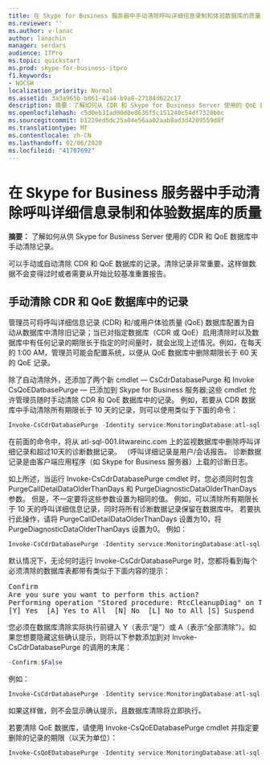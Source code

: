 ```yaml
---
title: 在 Skype for Business 服务器中手动清除呼叫详细信息录制和体验数据库的质量
ms.reviewer: ''
ms.author: v-lanac
author: lanachin
manager: serdars
audience: ITPro
ms.topic: quickstart
ms.prod: skype-for-business-itpro
f1.keywords:
- NOCSH
localization_priority: Normal
ms.assetid: 3a3a965b-b861-41a4-b9a8-27184d622c17
description: 摘要：了解如何从 CDR 和 Skype for Business Server 使用的 QoE 数据库中手动清除记录。
ms.openlocfilehash: c5d0eb31ad00d0e8636f5c151240c54df7320bbc
ms.sourcegitcommit: b1229ed5dc25a04e56aa02aab8ad3d4209559d8f
ms.translationtype: MT
ms.contentlocale: zh-CN
ms.lasthandoff: 02/06/2020
ms.locfileid: "41787692"
---
```

# <a name="manually-purge-the-call-detail-recording-and-quality-of-experience-databases-in-skype-for-business-server"></a>在 Skype for Business 服务器中手动清除呼叫详细信息录制和体验数据库的质量
 
**摘要：** 了解如何从供 Skype for Business Server 使用的 CDR 和 QoE 数据库中手动清除记录。
  
可以手动或自动清除 CDR 和 QoE 数据库的记录。清除记录非常重要，这样做数据不会变得过时或者需要从开始比较基准重置报告。
  
## <a name="manually-purge-records-from-cdr-and-qoe-databases"></a>手动清除 CDR 和 QoE 数据库中的记录

管理员可将呼叫详细信息记录 (CDR) 和/或用户体验质量 (QoE) 数据库配置为自动从数据库中清除旧记录；当已对指定数据库（CDR 或 QoE）启用清除时以及数据库中有任何记录的期限长于指定的时间量时，就会出现上述情况。例如，在每天的 1:00 AM，管理员可能会配置系统，以便从 QoE 数据库中删除期限长于 60 天的 QoE 记录。
  
除了自动清除外，还添加了两个新 cmdlet &#x2014; CsCdrDatabasePurge 和 Invoke CsQoEDatbasePurge &#x2014; 已添加到 Skype for Business 服务器;这些 cmdlet 允许管理员随时手动清除 CDR 和 QoE 数据库中的记录。 例如，若要从 CDR 数据库中手动清除所有期限长于 10 天的记录，则可以使用类似于下面的命令：
  
```powershell
Invoke-CsCdrDatabasePurge -Identity service:MonitoringDatabase:atl-sql-001.litwareinc.com -PurgeCallDetailDataOlderThanDays 10 -PurgeDiagnosticDataOlderThanDays 10
```

在前面的命令中，将从 atl-sql-001.litwareinc.com 上的监视数据库中删除呼叫详细记录和超过10天的诊断数据记录。 （呼叫详细记录是用户/会话报告。 诊断数据记录是由客户端应用程序（如 Skype for Business 服务器）上载的诊断日志。
  
如上所述，当运行 Invoke-CsCdrDatabasePurge cmdlet 时，您必须同时包含 PurgeCallDetaiDataOlderThanDays 和 PurgeDiagnosticDataOlderThanDays 参数。 但是，不一定要将这些参数设置为相同的值。 例如，可以清除所有期限长于 10 天的呼叫详细信息记录，同时将所有诊断数据记录保留在数据库中。 若要执行此操作，请将 PurgeCallDetailDataOlderThanDays 设置为10，将 PurgeDiagnosticDataOlderThanDays 设置为0。 例如：
  
```powershell
Invoke-CsCdrDatabasePurge -Identity service:MonitoringDatabase:atl-sql-001.litwareinc.com -PurgeCallDetailDataOlderThanDays 10 -PurgeDiagnosticDataOlderThanDays 0
```

默认情况下，无论何时运行 Invoke-CsCdrDatabasePurge 时，您都将看到每个必须清除的数据库表都带有类似于下面内容的提示：
  
<pre>
Confirm
Are you sure you want to perform this action?
Performing operation "Stored procedure: RtcCleanupDiag" on Target "Target SQL Server:atl-sql-001.litwareinc.com\archinst Database: lcscdr".
[Y] Yes  [A] Yes to All  [N] No  [L] No to All [S] Suspend  [?] Help (default is "Y"):
</pre>

您必须在数据库清除实际执行前键入 Y（表示“是”）或 A（表示“全部清除”）。如果您想要隐藏这些确认提示，则将以下参数添加到对 Invoke-CsCdrDatabasePurge 的调用的末尾：
  
```powershell
-Confirm:$False
```

例如：
  
```powershell
Invoke-CsCdrDatabasePurge -Identity service:MonitoringDatabase:atl-sql-001.litwareinc.com -PurgeCallDetailDataOlderThanDays 10 -PurgeDiagnosticDataOlderThanDays 10 -Confirm:$False
```

如果这样做，则不会显示确认提示，且数据库清除将立即执行。
  
若要清除 QoE 数据库，请使用 Invoke-CsQoEDatabasePurge cmdlet 并指定要删除的记录的期限（以天为单位）：
  
```powershell
Invoke-CsQoEDatabasePurge -Identity service:MonitoringDatabase:atl-sql-001.litwareinc.com -PurgeQoEDataOlderThanDays 10
```


